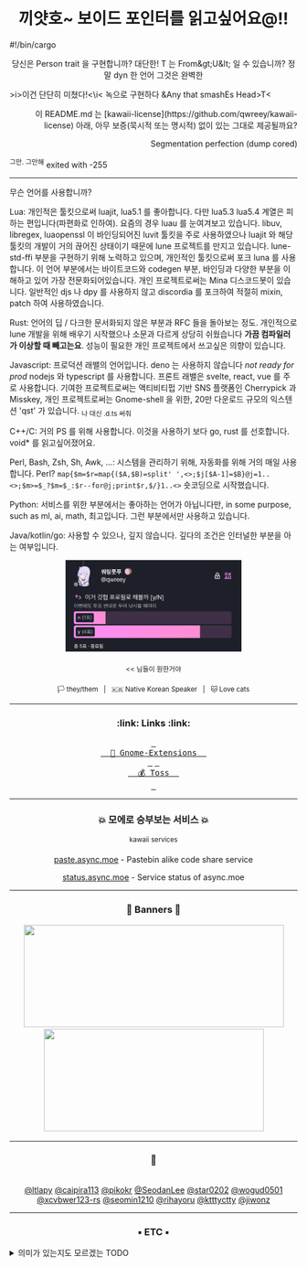 <h1 align=center>끼얏호~ 보이드 포인터를 읽고싶어요@!!</h1>

#!/bin/cargo
<p align=center>당신은 Person trait 을 구현합니까? 대단한! T 는 From&amp;gt;U&amp;lt; 일 수 있습니까? 정말 dyn 한 언어 그것은 완벽한</p>

&gt;i&gt;이건 단단히 미쳤다!&lt;\\i&lt; 녹으로 구현하다 &Any that smashEs Head&gt;T&lt;

<p align=right>이 README.md 는 [kawaii-license](https://github.com/qwreey/kawaii-license) 아래, 아무 보증(묵시적 또는 명시적) 없이 있는 그대로 제공될까요?</p>

<p align=right>Segmentation perfection (dump cored)</p>
<sup>그만. 그만해</sup> exited with -255

---

무슨 언어를 사용합니까?

Lua: 개인적은 툴킷으로써 luajit, lua5.1 를 좋아합니다. 다만 lua5.3 lua5.4 계열은 피하는 편입니다(파편화로 인하여). 요즘의 경우 luau 를 눈여겨보고 있습니다. libuv, libregex, luaopenssl 이 바인딩되어진 luvit 툴킷을 주로 사용하였으나 luajit 와 해당 툴킷의 개발이 거의 끊어진 상태이기 때문에 lune 프로젝트를 만지고 있습니다. lune-std-ffi 부분을 구현하기 위해 노력하고 있으며, 개인적인 툴킷으로써 포크 luna 를 사용합니다. 이 언어 부분에서는 바이트코드와 codegen 부분, 바인딩과 다양한 부분을 이해하고 있어 가장 전문화되어있습니다. 개인 프로젝트로써는 Mina 디스코드봇이 있습니다. 일반적인 djs 나 dpy 를 사용하지 않고 discordia 를 포크하여 적절히 mixin, patch 하여 사용하였습니다.

Rust: 언어의 딥 / 다크한 문서화되지 않은 부분과 RFC 들을 돌아보는 정도. 개인적으로 lune 개발을 위해 배우기 시작했으나 소문과 다르게 상당히 쉬웠습니다 **가끔 컴파일러가 이상할 때 빼고는요**. 성능이 필요한 개인 프로젝트에서 쓰고싶은 의향이 있습니다.

Javascript: 프로덕션 래밸의 언어입니다. deno 는 사용하지 않습니다 *not ready for prod* nodejs 와 typescript 를 사용합니다. 프론트 래밸은 svelte, react, vue 를 주로 사용합니다. 기여한 프로젝트로써는 액티비티펍 기반 SNS 플랫폼인 Cherrypick 과 Misskey, 개인 프로젝트로써는 Gnome-shell 을 위한, 20만 다운로드 규모의 익스텐션 'qst' 가 있습니다.
<sub>나 대신 .d.ts 써줘</sub>

C++/C: 거의 PS 를 위해 사용합니다. 이것을 사용하기 보다 go, rust 를 선호합니다. void* 를 읽고싶어졌어요.

Perl, Bash, Zsh, Sh, Awk, ...: 시스템을 관리하기 위해, 자동화를 위해 거의 매일 사용합니다. Perl? `map{$m=$r=map{($A,$B)=split' ',<>;$j[$A-1]=$B}@j=1..<>;$m>=$_?$m=$_:$r--for@j;print$r,$/}1..<>` 숏코딩으로 시작했습니다.

Python: 서비스를 위한 부분에서는 좋아하는 언어가 아닙니다만, in some purpose, such as ml, ai, math, 최고입니다. 그런 부분에서만 사용하고 있습니다.

Java/kotlin/go: 사용할 수 있으나, 깊지 않습니다. 깊다의 조건은 인터널한 부분을 아는 여부입니다.

<div width=100% align=center>
<img width="auto" height="160" src="./votes.png">
<p><sub>&lt;&lt; 님들이 원한거야</sub></p>
</div>
<div width=100% align=center>
<!--   <a href="https://qwreey75.github.io/">
    <img src="https://capsule-render.vercel.app/api?type=soft&color=F4EDFF&height=150&section=header&text=QWREEY&fontSize=70&animation=twinkling"/><br/>
  </a> -->
<!--   <h4>A common academic developer</h4> -->
  <p><sub>🏳 they/them&nbsp;&nbsp;&nbsp;|&nbsp;&nbsp;&nbsp;🇰🇷 Native Korean Speaker&nbsp;&nbsp;&nbsp;|&nbsp;&nbsp;&nbsp;🐱 Love cats</sub></p>
<!--   <p><sub>🏳 Cisgenderless(Non-binary) Asexuality (Unclear)</sub></p> -->
</div>

<hr>

<h3 align=center>:link: Links :link:</h3>
<div width=100% align=center>
  <!-- <a href="https://qwreey75.github.io/"><kbd>&nbsp;<br>&nbsp
  🏠 Homepage
  &nbsp;<br>&nbsp;</kbd></a> -->
  <a href="https://extensions.gnome.org/accounts/profile/qwreey75"><kbd>&nbsp;<br>&nbsp
  🔧 Gnome-Extensions
  &nbsp;<br>&nbsp;</kbd></a>
  <a href="https://toss.me/qwreey75"><kbd>&nbsp;<br>&nbsp
  💰 Toss
  &nbsp;<br>&nbsp;</kbd></a>
  <!--<a href="https://stella.place/@qwreey"><kbd>&nbsp;<br>&nbsp
  🪐 Fediverse
  &nbsp;<br>&nbsp;</kbd></a>-->
<!--
  <a href="https://www.twitch.tv/qwreey"><kbd>&nbsp;<br>&nbsp
  📽️ Twitch
  &nbsp;<br>&nbsp;</kbd></a>
-->
</div>

<!--
<h3 align=center>🛠 Tech Stack 🛠</h3><br/>

TODO 이거 뱃지로 옮길래여 응애
관심 프로젝트 적기 (미스키)
<pre>
AKA 'console.log(cat == cute)'
version 17.0 beta
LANG : Lua Shellscript Java Html Css Javascript Python C C++ Go PowershellScript Typescript Moonscript
TOOL : Vscode Neovim Vim Nano Sublime-Text Visual-Studio Atom Intellij
TERM : BASH, ZSH(WITH OMZ, P10K)
OHTR : Windows Terminal
THEM : Dracula, Custom theme, Input Mono Font
INTR : FFmpeg, Discord, Electron, Luvit(Lua-node), Nodejs, WebPrograming, Youtube-dl, Nodejs, Mkdocs

Watch below for more informations
</pre>
-->

<hr>

<h3 align=center>💥 모에로 승부보는 서비스 💥</h2>
<div align=center>
<sup>kawaii services</sup>
<br>
<p><a href="https://paste.async.moe">paste.async.moe</a> - Pastebin alike code share service</p>
<p><a href="https://status.async.moe">status.async.moe</a> - Service status of async.moe</p>
</div>
<hr>

<h3 align=center>📃 Banners 📃</h2>
<div width=100% align=center>
  <img width=455em height=179em src="https://github-readme-stats.vercel.app/api?username=qwreey&count_private=true&hide_border=true&show_icons=true&theme=radical" />
  <img width=385em height=179em src="https://github-readme-stats.vercel.app/api/top-langs/?username=qwreey&hide_border=true&theme=radical&layout=compact&langs_count=7&exclude_repo=qwreey.roblox.plugins,RBX_UI_PROJECT,mina_discord-bot,qlvm,catscript,mcFn16to17,schoolGraphProgram,Quad,discordia-enchant,termRBLX,newYearCounter" />
  <br>
  <!--
  <a href="https://discord.com/users/367946917197381644" target="_blank">
    <img width=385em height=206em src="https://lanyard.cnrad.dev/api/367946917197381644" />
  </a>
  <a href="https://solved.ac/qwreey75" tatget="_blank">
    <img width=455em height=206em src="http://mazassumnida.wtf/api/v2/generate_badge?boj=qwreey75">
  </a>
  -->
</div>

<!--
<h3 align=center>Repositories</h2><br/>
-->

<hr>

<div width=100% align=center markdown>
<h3>💜</h3><br>
<a href="https://github.com/ltlapy">@ltlapy</a>
<a href="https://github.com/caipira113">@caipira113</a>
<a href="https://github.com/pikokr">@pikokr</a>
<a href="https://github.com/SeodanLee">@SeodanLee</a>
<a href="https://github.com/star0202">@star0202</a>
<a href="https://github.com/wogud0501">@wogud0501</a>
<a href="https://github.com/xcvbwer123-rs">@xcvbwer123-rs</a>
<a href="https://github.com/seomin1210">@seomin1210</a>
<a href="https://github.com/rihayoru">@rihayoru</a>
<a href="https://github.com/ktttyctty">@ktttyctty</a>
<a href="https://github.com/jiwonz">@jiwonz</a>
</div>

<hr>

<h3 align=center>▪️ ETC ▪️</h3>

<!--
<details>
  <summary>시사평론</summary>
  <p align=center><b>차별 금지법, 학생 인권 조례 폐지는 있어선 안될 일이다.</b><br>우리나라는 시대를 역행하고 있다. 부끄러운 일이다.<br><sub>학생을 포함해, 모든 소수자는 사람으로써 사람이 마땅히 누릴 수 있는 모든 권리를 누려야한다. 그것이 정의고 국가가 가져야할 목표중 하나다.<br>소수자를 배척하고 배제하고자 하는 행위는 역사적으로 그릇됨이 명확히 제시되어있다. 그래선 안되는것이 명확하다</sub></p>
</details>-->
<details>
  <summary>의미가 있는지도 모르겠는 TODO</summary>
  <blockquote>
    todo: 돈벌어서+요리배워서 파링냥 맛있는거 먹이기<br>
    todo: 망해버린 블로그 심폐소생술<br>
    todo: 어제보다 더 나은 사람이 되기. 기계가 되지 말기
  </blockquote>
</details>
